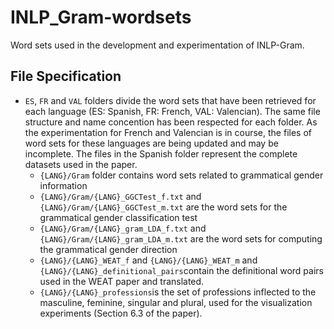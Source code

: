 # INLP_Gram-wordsets
Word sets used in the development and experimentation of INLP-Gram.

## File Specification

* `ES`, `FR` and `VAL` folders divide the word sets that have been retrieved for each language (ES: Spanish, FR: French, VAL: Valencian). The same file structure and name concention has been respected for each folder. As the experimentation for French and Valencian is in course, the files of word sets for these languages are being updated and may be incomplete. The files in the Spanish folder represent the complete datasets used in the paper.
  * `{LANG}/Gram` folder contains word sets related to grammatical gender information
  * `{LANG}/Gram/{LANG}_GGCTest_f.txt` and `{LANG}/Gram/{LANG}_GGCTest_m.txt` are the word sets for the grammatical gender classification test
  * `{LANG}/Gram/{LANG}_gram_LDA_f.txt` and `{LANG}/Gram/{LANG}_gram_LDA_m.txt` are the word sets for computing the grammatical gender direction
  * `{LANG}/{LANG}_WEAT_f` and `{LANG}/{LANG}_WEAT_m` and `{LANG}/{LANG}_definitional_pairs`contain the definitional word pairs used in the WEAT paper and translated.
  * `{LANG}/{LANG}_professions`is the set of professions inflected to the masculine, feminine, singular and plural, used for the visualization experiments (Section 6.3 of the paper).
